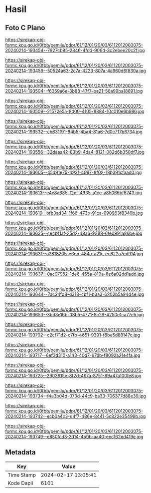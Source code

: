 # Hasil

## Foto C Plano

https://sirekap-obj-formc.kpu.go.id/0fbb/pemilu/pdpr/61/12/01/20/03/6112012003075-20240214-193454--7927cb85-2846-4fdd-906d-3c2ebee20c2f.jpg

https://sirekap-obj-formc.kpu.go.id/0fbb/pemilu/pdpr/61/12/01/20/03/6112012003075-20240214-193459--50524a63-2e7a-4223-807a-4a960d6f830a.jpg

https://sirekap-obj-formc.kpu.go.id/0fbb/pemilu/pdpr/61/12/01/20/03/6112012003075-20240214-193504--f6359a6e-3b88-47f7-be21-56a99ba18691.jpg

https://sirekap-obj-formc.kpu.go.id/0fbb/pemilu/pdpr/61/12/01/20/03/6112012003075-20240214-193509--21572e5a-8d00-4105-8884-10c010e6b986.jpg

https://sirekap-obj-formc.kpu.go.id/0fbb/pemilu/pdpr/61/12/01/20/03/6112012003075-20240214-193532--cb631f91-64b5-4ba4-81a6-7d0c717b6734.jpg

https://sirekap-obj-formc.kpu.go.id/0fbb/pemilu/pdpr/61/12/01/20/03/6112012003075-20240214-193556--32daaa42-83b9-4da4-8121-082d6b350df7.jpg

https://sirekap-obj-formc.kpu.go.id/0fbb/pemilu/pdpr/61/12/01/20/03/6112012003075-20240214-193605--45d91e75-493f-4997-8f02-18b391cfaad0.jpg

https://sirekap-obj-formc.kpu.go.id/0fbb/pemilu/pdpr/61/12/01/20/03/6112012003075-20240214-193613--e4e8a685-f2ef-4935-a1ce-a85066bf6743.jpg

https://sirekap-obj-formc.kpu.go.id/0fbb/pemilu/pdpr/61/12/01/20/03/6112012003075-20240214-193619--bfb3ad34-1f66-473b-91ca-090963f8349b.jpg

https://sirekap-obj-formc.kpu.go.id/0fbb/pemilu/pdpr/61/12/01/20/03/6112012003075-20240214-193625--ce4bf1af-25d2-48a6-9388-6fed991a86be.jpg

https://sirekap-obj-formc.kpu.go.id/0fbb/pemilu/pdpr/61/12/01/20/03/6112012003075-20240214-193631--a2818205-e6eb-484a-a21c-ec622a7ed914.jpg

https://sirekap-obj-formc.kpu.go.id/0fbb/pemilu/pdpr/61/12/01/20/03/6112012003075-20240214-193637--0ac97952-1de6-465a-819a-8e6a02dd1add.jpg

https://sirekap-obj-formc.kpu.go.id/0fbb/pemilu/pdpr/61/12/01/20/03/6112012003075-20240214-193644--7dc24fd8-d318-4bf1-b3a3-6202b5a94d4e.jpg

https://sirekap-obj-formc.kpu.go.id/0fbb/pemilu/pdpr/61/12/01/20/03/6112012003075-20240214-193653--3bd3e16b-08b5-4771-8c29-4250e1ca77e5.jpg

https://sirekap-obj-formc.kpu.go.id/0fbb/pemilu/pdpr/61/12/01/20/03/6112012003075-20240214-193702--c2cf71d2-c7fb-4651-9391-f8be5d88147c.jpg

https://sirekap-obj-formc.kpu.go.id/0fbb/pemilu/pdpr/61/12/01/20/03/6112012003075-20240214-193717--6ef3d310-a143-40d7-97db-f8092a21e4fa.jpg

https://sirekap-obj-formc.kpu.go.id/0fbb/pemilu/pdpr/61/12/01/20/03/6112012003075-20240214-193725--2903815e-8f2d-497a-8751-89a47a100fe8.jpg

https://sirekap-obj-formc.kpu.go.id/0fbb/pemilu/pdpr/61/12/01/20/03/6112012003075-20240214-193734--f4a3b04d-073d-44c9-ba33-706377d88e39.jpg

https://sirekap-obj-formc.kpu.go.id/0fbb/pemilu/pdpr/61/12/01/20/03/6112012003075-20240214-193742--ecb0a4c3-d4f7-486e-8441-5c822e35499b.jpg

https://sirekap-obj-formc.kpu.go.id/0fbb/pemilu/pdpr/61/12/01/20/03/6112012003075-20240214-193749--e850fcd3-2d14-4b0b-aa40-eec162ed419e.jpg


## Metadata

| Key        | Value               |
| ---------- | ------------------- |
| Time Stamp | 2024-02-17 13:05:41 |
| Kode Dapil | 6101                |



